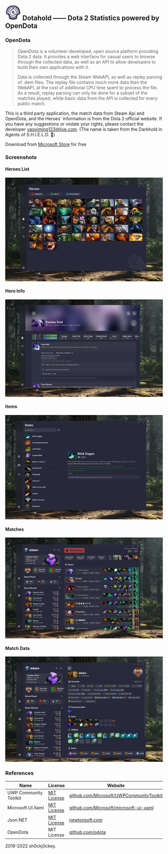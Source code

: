 ## <img src="ASSETS/Logo.png" width="50px"> <b>Dotahold —— Dota 2 Statistics powered by OpenDota</b>

### OpenDota

> OpenDota is a volunteer-developed, open source platform providing Dota 2 data. It provides a web interface for casual users to browse through the collected data, as well as an API to allow developers to build their own applications with it.
> 
> Data is collected through the Steam WebAPI, as well as replay parsing of .dem files. The replay file contains much more data than the WebAPI, at the cost of additional CPU time spent to process the file. As a result, replay parsing can only be done for a subset of the matches played, while basic data from the API is collected for every public match.



This is a third party application, the match data from Steam Api and OpenDota, and the Heroes' information is from the Dota 2 official website. If you have any suggestions or violate your rights, please contact the developer yaoyiming123@live.com. (The name is taken from the Darkhold in Agents of S.H.I.E.L.D. 🤣)

Download from [Microsoft Store](https://www.microsoft.com/store/apps/9NSKQN4V8X94) for free

### Screenshots

#### Heroes List
![1.png](ASSETS/1.png)

#### Hero Info
![2.png](ASSETS/2.png)

#### Items
![3.png](ASSETS/3.png)

#### Matches
![4.png](ASSETS/4.png)

#### Match Data
![5.png](ASSETS/5.png)

### References
| Name | License | Website |
| --- | --- | --- |
| UWP Community Toolkit | [MIT License](https://github.com/Microsoft/UWPCommunityToolkit/blob/master/license.md) | [github.com/Microsoft/UWPCommunityToolkit ](https://github.com/Microsoft/UWPCommunityToolkit) |
| Microsoft.UI.Xaml | [MIT License](https://github.com/JamesNK/Newtonsoft.Json/blob/master/LICENSE.md) | [github.com/Microsoft/microsoft-ui-xaml](https://github.com/Microsoft/microsoft-ui-xaml) |
| Json.NET | [MIT License](https://github.com/JamesNK/Newtonsoft.Json/blob/master/LICENSE.md) | [newtonsoft.com](https://www.newtonsoft.com/json) |
| OpenDota | MIT License | [github.com/odota](https://github.com/odota) |

2019-2022 sh0ckj0ckey.
